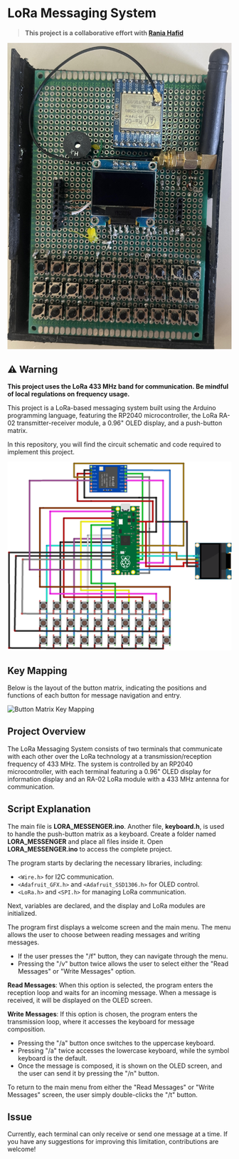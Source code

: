 # LoRa Messaging System

> **This project is a collaborative effort with [Rania Hafid](https://github.com/Raniahafid)**

![Real Picture of the LoRa Messaging System](real_pic.jpg)

## ⚠️ Warning

**This project uses the LoRa 433 MHz band for communication. Be mindful of local regulations on frequency usage.**

This project is a LoRa-based messaging system built using the Arduino programming language, featuring the RP2040 microcontroller, the LoRa RA-02 transmitter-receiver module, a 0.96" OLED display, and a push-button matrix.

In this repository, you will find the circuit schematic and code required to implement this project.

![Circuit Diagram](circuit.png)

## Key Mapping

Below is the layout of the button matrix, indicating the positions and functions of each button for message navigation and entry.

![Button Matrix Key Mapping](keymapping.png)

## Project Overview

The LoRa Messaging System consists of two terminals that communicate with each other over the LoRa technology at a transmission/reception frequency of 433 MHz. The system is controlled by an RP2040 microcontroller, with each terminal featuring a 0.96" OLED display for information display and an RA-02 LoRa module with a 433 MHz antenna for communication.

## Script Explanation

The main file is **LORA_MESSENGER.ino**. Another file, **keyboard.h**, is used to handle the push-button matrix as a keyboard. Create a folder named **LORA_MESSENGER** and place all files inside it. Open **LORA_MESSENGER.ino** to access the complete project.

The program starts by declaring the necessary libraries, including:
- `<Wire.h>` for I2C communication.
- `<Adafruit_GFX.h>` and `<Adafruit_SSD1306.h>` for OLED control.
- `<LoRa.h>` and `<SPI.h>` for managing LoRa communication.

Next, variables are declared, and the display and LoRa modules are initialized.

The program first displays a welcome screen and the main menu. The menu allows the user to choose between reading messages and writing messages.

- If the user presses the "/f" button, they can navigate through the menu.
- Pressing the "/v" button twice allows the user to select either the "Read Messages" or "Write Messages" option.

**Read Messages**: When this option is selected, the program enters the reception loop and waits for an incoming message. When a message is received, it will be displayed on the OLED screen.

**Write Messages**: If this option is chosen, the program enters the transmission loop, where it accesses the keyboard for message composition. 
  - Pressing the "/a" button once switches to the uppercase keyboard.
  - Pressing "/a" twice accesses the lowercase keyboard, while the symbol keyboard is the default.
  - Once the message is composed, it is shown on the OLED screen, and the user can send it by pressing the "/n" button.

To return to the main menu from either the "Read Messages" or "Write Messages" screen, the user simply double-clicks the "/t" button.

## Issue

Currently, each terminal can only receive or send one message at a time. If you have any suggestions for improving this limitation, contributions are welcome!
